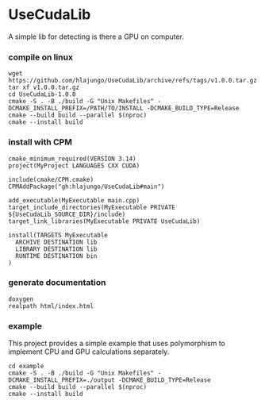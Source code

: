 # UseCudaLib

A simple lib for detecting is there a GPU on computer.

### compile on linux
```
wget https://github.com/hlajungo/UseCudaLib/archive/refs/tags/v1.0.0.tar.gz
tar xf v1.0.0.tar.gz
cd UseCudaLib-1.0.0
cmake -S . -B ./build -G "Unix Makefiles" -DCMAKE_INSTALL_PREFIX=/PATH/TO/INSTALL -DCMAKE_BUILD_TYPE=Release
cmake --build build --parallel $(nproc)
cmake --install build
```

### install with CPM
```
cmake_minimum_required(VERSION 3.14)
project(MyProject LANGUAGES CXX CUDA)

include(cmake/CPM.cmake)
CPMAddPackage("gh:hlajungo/UseCudaLib#main")

add_executable(MyExecutable main.cpp)
target_include_directories(MyExecutable PRIVATE ${UseCudaLib_SOURCE_DIR}/include)
target_link_libraries(MyExecutable PRIVATE UseCudaLib)

install(TARGETS MyExecutable
  ARCHIVE DESTINATION lib
  LIBRARY DESTINATION lib
  RUNTIME DESTINATION bin
)
```

### generate documentation
```
doxygen
realpath html/index.html
```

### example
This project provides a simple example that uses polymorphism to implement CPU and GPU calculations separately.
```
cd example
cmake -S . -B ./build -G "Unix Makefiles" -DCMAKE_INSTALL_PREFIX=./output -DCMAKE_BUILD_TYPE=Release
cmake --build build --parallel $(nproc)
cmake --install build
```

